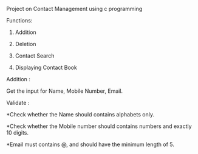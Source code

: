 Project on Contact Management using c programming

Functions:

1) Addition 

2) Deletion

3) Contact Search

4) Displaying Contact Book

Addition :

Get the input for Name, Mobile Number, Email.

Validate :

*Check whether the Name should contains alphabets only.

*Check whether the Mobile number should contains numbers and exactly 10 digits.

*Email must contains @, and should have the minimum length of 5.
